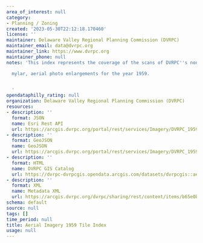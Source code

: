 ```yaml
---
area_of_interest: null
category:
- Planning / Zoning
created: '2023-05-30T22:12:18.170460'
license: ''
maintainer: Delaware Valley Regional Planning Commission (DVRPC)
maintainer_email: data@dvrpc.org
maintainer_link: https://www.dvrpc.org
maintainer_phone: null
notes: 'This index represents the coverage of the scans of DVRPC''s non-orthorectified,

  mylar, aerial photo enlargements for the year 1959.


  '
opendataphilly_rating: null
organization: Delaware Valley Regional Planning Commission (DVRPC)
resources:
- description: ''
  format: JSON
  name: Esri Rest API
  url: https://arcgis.dvrpc.org/portal/rest/services/Imagery/DVRPC_1959_index/FeatureServer/0
- description: ''
  format: GeoJSON
  name: GeoJSON
  url: https://arcgis.dvrpc.org/portal/rest/services/Imagery/DVRPC_1959_index/FeatureServer/0/query?where=1=1&outsr=4326&outfields=*&f=geojson
- description: ''
  format: HTML
  name: DVRPC GIS Catalog
  url: https://dvrpc-dvrpcgis.opendata.arcgis.com/datasets/dvrpcgis::aerial-imagery-1959-tile-index
- description: ''
  format: XML
  name: Metadata XML
  url: https://arcgis.dvrpc.org/dvrpc/sharing/rest/content/items/b65e0b39c93d45c79664a46b5171cb4f/info/metadata/metadata.xml?format=default
schema: default
source: null
tags: []
time_period: null
title: Aerial Imagery 1959 Tile Index
usage: null
---
```

